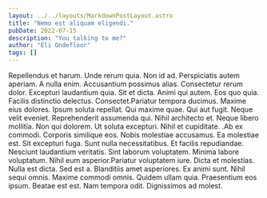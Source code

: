 ```yaml
---
layout: ../../layouts/MarkdownPostLayout.astro
title: "Nemo est aliquam eligendi."
pubDate: 2022-07-15
description: "You talking to me?"
author: "Eli Ondefloor"
tags: []
---
```


Repellendus et harum. Unde rerum quia. Non id ad. Perspiciatis autem aperiam. A nulla enim. Accusantium possimus alias. Consectetur rerum dolor. Excepturi laudantium quia. Sit et dicta. Animi qui autem. Eos quo quia. Facilis distinctio delectus. Consectet.Pariatur tempora ducimus. Maxime eius dolores. Ipsum soluta repellat. Qui maxime quae. Qui aut fugit. Neque velit eveniet. Reprehenderit assumenda qui. Nihil architecto et. Neque libero mollitia. Non qui dolorem. Ut soluta excepturi. Nihil et cupiditate. .Ab ex commodi. Corporis similique eos. Nobis molestiae accusamus. Ea molestiae est. Sit excepturi fuga. Sunt nulla necessitatibus. Et facilis repudiandae. Nesciunt laudantium veritatis. Sint laborum voluptatem. Minima labore voluptatum. Nihil eum asperior.Pariatur voluptatem iure. Dicta et molestias. Nulla est dicta. Sed est a. Blanditiis amet asperiores. Ex animi sunt. Nihil sequi omnis. Maxime commodi omnis. Quidem ullam quia. Praesentium eos ipsum. Beatae est est. Nam tempora odit. Dignissimos ad molest.

